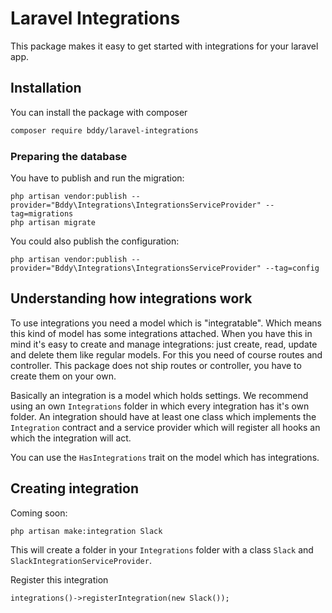 # Laravel Integrations

This package makes it easy to get started with integrations for your laravel app.

## Installation

You can install the package with composer

```bash
composer require bddy/laravel-integrations
```

### Preparing the database

You have to publish and run the migration:

```
php artisan vendor:publish --provider="Bddy\Integrations\IntegrationsServiceProvider" --tag=migrations
php artisan migrate
```

You could also publish the configuration:

```
php artisan vendor:publish --provider="Bddy\Integrations\IntegrationsServiceProvider" --tag=config
```


## Understanding how integrations work

To use integrations you need a model which is "integratable". Which means this kind of model has some integrations attached. When you have this in mind it's easy to create and manage integrations: just create, read, update and delete them like regular models. For this you need of course routes and controller. This package does not ship routes or controller, you have to create them on your own. 

Basically an integration is a model which holds settings. We recommend using an own `Integrations` folder in which every integration has it's own folder. An integration should have at least one class which implements the `Integration` contract and a service provider which will register all hooks an which the integration will act.

You can use the `HasIntegrations` trait on the model which has integrations.

## Creating integration

Coming soon:

`php artisan make:integration Slack`

This will create a folder in your `Integrations` folder with a class `Slack` and `SlackIntegrationServiceProvider`.

Register this integration

```
integrations()->registerIntegration(new Slack());
```